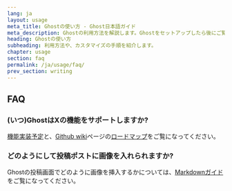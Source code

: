 ```yaml
---
lang: ja
layout: usage
meta_title: Ghostの使い方 - Ghost日本語ガイド
meta_description: Ghostの利用方法を解説します。Ghostをセットアップしたら後にご覧ください。
heading: Ghostの使い方
subheading: 利用方法や、カスタマイズの手順を紹介します。
chapter: usage
section: faq
permalink: /ja/usage/faq/
prev_section: writing
---
```



## FAQ<a id="faq"></a>

### (いつ)GhostはXの機能をサポートしますか?

[機能実装予定](https://github.com/TryGhost/Ghost/wiki/Planned-Features)と、[Github wiki](https://github.com/TryGhost/Ghost/wiki)ページの[ロードマップ](https://github.com/TryGhost/Ghost/wiki/Roadmap)をご覧になってください。

### どのようにして投稿ポストに画像を入れられますか?

Ghostの投稿画面でどのように画像を挿入するかについては、[Markdownガイド](/usage/writing/#markdown)をご覧になってください。

